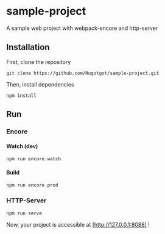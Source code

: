 # sample-project

A sample web project with webpack-encore and http-server

## Installation

First, clone the repository
```
git clone https://github.com/Hugotgot/sample-project.git
```

Then, install dependencies
```
npm install
```

## Run
### Encore
#### Watch (dev)
```
npm run encore.watch
```

#### Build 
```
npm run encore.prod
```

### HTTP-Server
```
npm run serve
```

Now, your project is accessible at [http://127.0.0.1:8088] !
